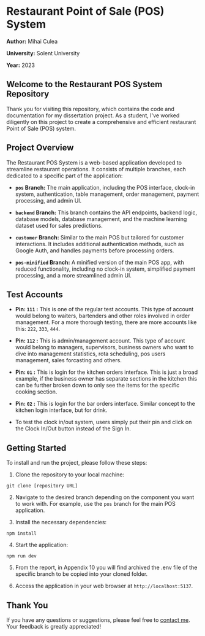 # Restaurant Point of Sale (POS) System

**Author:** Mihai Culea

**University:** Solent University

**Year:** 2023

## Welcome to the Restaurant POS System Repository

Thank you for visiting this repository, which contains the code and documentation for my dissertation project. As a student, I've worked diligently on this project to create a comprehensive and efficient restaurant Point of Sale (POS) system.

## Project Overview

The Restaurant POS System is a web-based application developed to streamline restaurant operations. It consists of multiple branches, each dedicated to a specific part of the application:

- **`pos` Branch:** The main application, including the POS interface, clock-in system, authentication, table management, order management, payment processing, and admin UI.

- **`backend` Branch:** This branch contains the API endpoints, backend logic, database models, database management, and the machine learning dataset used for sales predictions.

- **`customer` Branch:** Similar to the main POS but tailored for customer interactions. It includes additional authentication methods, such as Google Auth, and handles payments before processing orders.

- **`pos-minified` Branch:** A minified version of the main POS app, with reduced functionality, including no clock-in system, simplified payment processing, and a more streamlined admin UI.

## Test Accounts


- **Pin: `111` :** This is one of the regular test accounts. This type of account would belong to waiters, bartenders and other roles involved in order management. For a more thorough testing, there are more accounts like this: `222`, `333`, `444`. 

- **Pin: `112` :** This is admin/management account. This type of account would belong to managers, supervisors, business owners who want to dive into management statistics, rota scheduling, pos users management, sales forcasting and others.
  
- **Pin: `01` :** This is login for the kitchen orders interface. This is just a broad example, if the business owner has separate sections in the kitchen this can be further broken down to only see the items for the specific cooking section.
  
- **Pin: `02` :** This is login for the bar orders interface. Similar concept to the kitchen login interface, but for drink.

- To test the clock in/out system, users simply put their pin and click on the Clock In/Out button instead of the Sign In.

## Getting Started

To install and run the project, please follow these steps:

1. Clone the repository to your local machine:

`git clone [repository URL]`


2. Navigate to the desired branch depending on the component you want to work with. For example, use the `pos` branch for the main POS application.

3. Install the necessary dependencies:

`npm install`


4. Start the application:

`npm run dev`

5. From the report, in Appendix 10 you will find archived the .env file of the specific branch to be copied into your cloned folder.

6. Access the application in your web browser at `http://localhost:5137`.

## Thank You

If you have any questions or suggestions, please feel free to [contact me](mailto:alemihai25@gmail.com). Your feedback is greatly appreciated!




